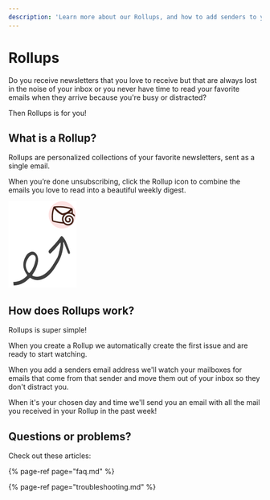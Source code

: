 ```yaml
---
description: 'Learn more about our Rollups, and how to add senders to your weekly digest.'
---
```


# Rollups

Do you receive newsletters that you love to receive but that are always lost in the noise of your inbox or you never have time to read your favorite emails when they arrive because you're busy or distracted?

Then Rollups is for you!

## What is a Rollup?

Rollups are personalized collections of your favorite newsletters, sent as a single email.

When you’re done unsubscribing, click the Rollup icon to combine the emails you love to read into a beautiful weekly digest.

![](../../.gitbook/assets/rollup-example-arrow.png)

## How does Rollups work?

Rollups is super simple!

When you create a Rollup we automatically create the first issue and are ready to start watching.

When you add a senders email address we'll watch your mailboxes for emails that come from that sender and move them out of your inbox so they don't distract you.

When it's your chosen day and time we'll send you an email with all the mail you received in your Rollup in the past week!

## Questions or problems?

Check out these articles:

{% page-ref page="faq.md" %}

{% page-ref page="troubleshooting.md" %}



